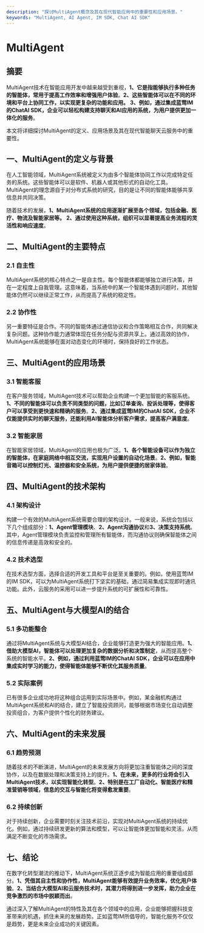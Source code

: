 ```yaml
---
description: "探讨MultiAgent概念及其在现代智能应用中的重要性和应用场景。"
keywords: "MultiAgent, AI Agent, IM SDK, Chat AI SDK"
---
```

# MultiAgent

## 摘要

MultiAgent技术在智能应用开发中越来越受到重视，**1、它是指能够执行多种任务的智能体，常用于提高工作效率和增强用户体验**。**2、这些智能体可以在不同的环境和平台上协同工作，以实现更复杂的功能和应用。** **3、例如，通过集成蓝莺IM的ChatAI SDK，企业可以轻松构建支持聊天和AI应用的系统，为用户提供更加一体化的服务**。

本文将详细探讨MultiAgent的定义、应用场景及其在现代智能聊天云服务中的重要性。

## 一、MultiAgent的定义与背景

在人工智能领域，MultiAgent系统被定义为由多个智能体协同工作以完成特定任务的系统。这些智能体可以是软件、机器人或其他形式的自动化工具。MultiAgent的理念源自于对分布式系统的研究，目的是让不同的智能体能够共享信息并共同决策。

随着技术的发展，**1、MultiAgent系统的应用逐渐扩展至各个领域，包括金融、医疗、物流及智能家居等。** **2、通过使用这种系统，组织可以显著提高业务流程的灵活性和响应速度**。

## 二、MultiAgent的主要特点

### 2.1 自主性

MultiAgent系统的核心特点之一是自主性。每个智能体都能够独立进行决策，并在一定程度上自我管理。这意味着，当系统中的某一个智能体遇到问题时，其他智能体仍然可以继续正常工作，从而提高了系统的稳定性。

### 2.2 协作性

另一重要特征是合作。不同的智能体通过通信协议和合作策略相互合作，共同解决复杂问题。这种协作能力通常体现在任务分配与资源共享上。通过高效的协作，MultiAgent系统能够在面对动态变化的环境时，保持良好的工作状态。

## 三、MultiAgent的应用场景

### 3.1 智能客服

在客户服务领域，MultiAgent技术可以帮助企业构建一个更加智能的客服系统。**1、不同的智能体可以负责不同类型的问题，比如订单查询、投诉处理等，使得客户可以享受到更快速和精确的服务**。**2、通过集成蓝莺IM的ChatAI SDK，企业不仅能提供实时的聊天服务，还能利用AI智能体分析客户需求，提高客户满意度**。

### 3.2 智能家居

在智能家居领域，MultiAgent的应用也极为广泛。**1、各个智能设备可以作为独立的智能体，在家庭网络中相互交流，实现用户设置的自动化场景**。**2、例如，智能音箱可以控制灯光、温控器和安全系统，为用户提供便捷的居家体验**。

## 四、MultiAgent的技术架构

### 4.1 架构设计

构建一个有效的MultiAgent系统需要合理的架构设计。一般来说，系统会包括以下几个组成部分：**1、Agent管理模块**、**2、Agent沟通协议**和**3、决策支持系统**。其中，Agent管理模块负责监控和管理所有智能体，而沟通协议则确保智能体之间的信息传递是高效和安全的。

### 4.2 技术选型

在技术选型方面，选择合适的开发工具和平台是至关重要的。例如，使用蓝莺IM的IM SDK，可以为MultiAgent系统打下坚实的基础，通过简易集成实现即时通讯功能。此外，云服务的采用可以进一步提升系统的可扩展性和可靠性。

## 五、MultiAgent与大模型AI的结合

### 5.1 多功能整合

通过将MultiAgent系统与大模型AI结合，企业能够打造更为强大的智能应用。**1、借助大模型AI，智能体可以处理更加复杂的数据分析和决策制定**，从而提高整个系统的智能水平。**2、例如，通过利用蓝莺IM的ChatAI SDK，企业可以在应用中集成实时学习的能力，使得智能体能够不断优化其服务质量**。

### 5.2 实际案例

已有很多企业成功地将这种组合运用到实际场景中。例如，某金融机构通过MultiAgent系统和AI的结合，建立了智能投资顾问，能够根据市场变化自动调整投资组合，为客户提供个性化的财务建议。

## 六、MultiAgent的未来发展

### 6.1 趋势预测

随着技术的不断演进，MultiAgent的未来发展方向将更加注重智能体之间的深度协作，以及在数据处理和决策支持上的提升。**1、在未来，更多的行业将会引入MultiAgent技术，以实现智能化转型**。**2、特别是在工厂自动化、智能医疗和精准营销等领域，信息的交互与智能化将变得愈发重要**。

### 6.2 持续创新

对于持续创新，企业需要时刻关注技术前沿，实现对MultiAgent系统的持续优化。例如，通过持续研发更新的算法和模型，可以让智能体更加智能和灵活，从而满足不断变化的市场需求。

## 七、结论

在数字化转型潮流的推动下，MultiAgent系统正逐步成为智能应用的重要组成部分。**1、凭借其自主性和协作性，MultiAgent能够有效提升业务效率，优化用户体验**。**2、当结合大模型AI和云服务技术时，其潜力将得到进一步发挥，助力企业在竞争激烈的市场中脱颖而出**。

通过深入了解MultiAgent的特性及其在各个领域中的应用，企业能够把握科技变革带来的机遇，抓住未来的发展趋势。正如蓝莺IM所倡导的，智能化服务不仅仅是趋势，更是未来企业成功的关键因素。
